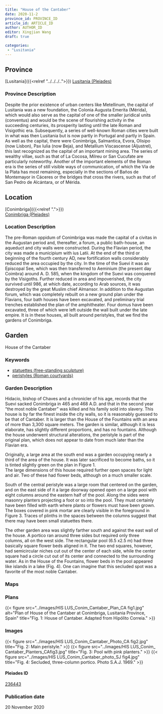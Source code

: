 ```yaml
---
title: "House of the Cantaber"
date: 2020-11-2
province_id: PROVINCE_ID
article_id: ARTICLE_ID
author: AUTHOR_ID
editor: Xingjian Wang
draft: true

categories:
 - "Lusitania"
---
```


## Province

[Lusitania]({{<relref "../../../..">}})
[Lusitania (Pleiades)](https://pleiades.stoa.org/places/1101)

### Province Description

Despite the prior existence of urban centers like Metellinum, the capital of Lusitania was a new foundation, the Colonia Augusta Emerita (Mérida), which would also serve as the capital of one of the smaller juridical units (conventus) and would be the scene of flourishing activity in the succeeding centuries, its prosperity lasting until the late Roman and Visigothic era.  Subsequently, a series of well-known Roman cities were built in what was then Lusitania but is now partly in Portugal and partly in Spain. As well as the capital, there were Conimbriga, Salmantica, Evora, Olisipo (now Lisbon), Pax Iulia (now Beja), and Metallium Viscascense (Aljustrel), this last recognized as the capital of an important mining area. The series of wealthy villae, such as that of La Cocosa, Milreu or San Cucufate are particularly noteworthy.  Another of the important elements of the Roman era is the series of still visible ways of communication, of which the Vía de la Plata has most remaining, especially in the sections of Baños de Montemayor in Cáceres or the bridges that cross the rivers, such as that of San Pedro de Alcántara, or of Mérida.

## Location

[Conimbriga]({{<relref ".">}}) \
[Conimbriga (Pleiades)](https://pleiades.stoa.org/places/236443)

### Location Description

The pre-Roman oppidum of Conimbriga was made the capital of a civitas in the Augustan period and, thereafter, a forum, a public bath-house, an aqueduct and city walls were constructed.  During the Flavian period, the city was made a municipium with ius Latii.  At the end of the third or beginning of the fourth century AD, new fortification walls considerably reduced the area occupied by the city.   In the time of the Suevi it was an Episcopal See, which was then transferred to Aeminium (the present day Coimbra) around A. D. 585, when the kingdom of the Suevi was conquered by the Visigoths.  Further reduced in area and impoverished, the city survived until 986, at which date, according to Arab sources, it was destroyed by the great Muslim chief Almansor. In addition to the Augustan forum, which was completely rebuilt on a new ground plan under the Flavians, four bath houses have been excavated, and preliminary trial trenches established the plan of the amphitheater. Four domus have been excavated, three of which were left outside the wall built under the late empire.  It is in these houses, all built around peristyles, that we find the gardens of Conimbriga.

<!-- LEAVE THIS BLANK FOR NOW -->

<!--## Sublocation-->

<!--
[AREA WITHIN LOCATION, LIKE “PALATINE HILL”](GEOREFERENCE LINK)
A sublocation is any area larger than an individual garden, but located within a location. I would always try to include a link to a controlled vocabulary here if possible. This ID may well be different from the Garden ID, e.g., Pompeii versus a Garden in one of the houses which has its own Pleiades ID.
-->

<!--### Sublocation Description-->

<!-- DESCRIPTION -->

## Garden
House of the Cantaber

### Keywords
- [statuettes (free-standing sculpture)](http://vocab.getty.edu/page/aat/300312262)
- [peristyles (Roman courtyards)](http://vocab.getty.edu/page/aat/300004029)

### Garden Description
Hidacio, bishop of Chaves and a chronicler of his age, records that the Suevi sacked Conimbriga in 465 and 468 A.D. and that in the second year “the most noble Cantaber” was killed and his family sold into slavery. This house is by far the finest inside the city walls, so it is reasonably guessed to be that of Cantaber.   It is larger than the House of the Fountains with an area of more than 3,300 square meters.  The garden is similar, although it is less elaborate, has slightly different proportions, and has no fountains.  Although the house underwent structural alterations, the peristyle is part of the original plan, which does not appear to date from much later than the Flavian era.

Originally, a large area at the south end was a garden occupying nearly a third of the area of the house.  It was later sacrificed to become baths, so it is tinted slightly green on the plan in Figure 1.  
The large dimensions of this house required further open spaces for light and air.  Two of these had flower beds, although on a much smaller scale.  

South of the central peristyle was a large room that centered on the garden, and on the east side of it a large doorway opened open on a large pool with eight columns around the eastern half of the pool.  Along the sides were masonry planters projecting a foot or so into the pool.  They must certainly have been filled with earth where plants or flowers must have been grown. The boxes covered in pink mortar are clearly visible in the foreground in Figure 3. Traces of plinths in the spaces between the columns suggest that there may have been small statuettes there.

The other garden area was slightly farther south and against the east wall of the house.  A portico ran around three sides but required only three columns, all on the west side.  The rectangular pool (6.5 x2.5 m) had three basically square flower beds aligned in it.  The two end squares, however, had semicircular niches cut out of the center of each side, while the center square had a circle cut out of its center and connected to the surrounding water.  As in the House of the Fountains, flower beds in the pool appeared like islands in a lake (Fig. 4).  One can imagine that this secluded spot was a favorite of the most noble Cantaber.


### Maps

<!--
{{< figure src="IMG_URL" alt="ALT_TEXT" title="CAPTION" >}}
-->

### Plans

{{< figure src="../images/HIS LUS_Conim_Cantaber_Plan_CA fig1.jpg" alt="Plan of House of the Cantaber at Conimbriga, Lusitania Province, Spain" title="Fig. 1: House of Cantaber. Adapted from Hipólito Correia." >}}

### Images

{{< figure src="../images/HIS LUS_Conim_Cantaber_Photo_CA fig2.jpg" title="Fig. 2: Main peristyle." >}}
{{< figure src="../images/HIS LUS_Conim_ Cantaber_Planters_CAfig3.jpg" title="Fig. 3: Pool with pink planters." >}}
{{< figure src="../images/HIS LUS_Conim_Cantaber_photo_SJ fig4.jpg" title="Fig. 4: Secluded, three-column portico.  Photo S.A.J. 1969." >}}
<!--### Dates-->


<!--### Bibliography
- Morand, I., La Maison aux jets d'eau de Conimbriga (Boccard, Paris, 2005). [(worldcat)](http://www.worldcat.org/oclc/255066311) -->

<!--#### Periodo ID-->

<!-- [PERIODO_ID](https://pleiades.stoa.org/places/PLEIADES_ID) -->

#### Pleiades ID

[236443](https://pleiades.stoa.org/places/236443)

<!--#### TGN ID
[7031751](http://vocab.getty.edu/page/tgn/7031751) -->

<!--### Contributor-->


### Publication date
20 November 2020

<!--### Related articles-->

<!-- Links to other related articles. Leave blank for now -->